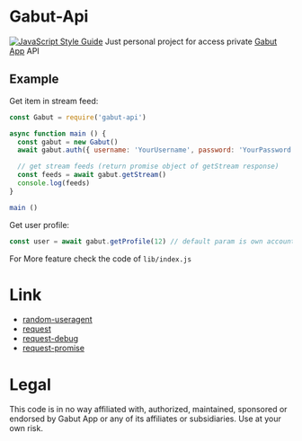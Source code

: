 # Gabut-Api
[![JavaScript Style Guide](https://cdn.rawgit.com/standard/standard/master/badge.svg)](https://github.com/standard/standard)
Just personal project for access private  [Gabut App](https://play.google.com/store/apps/details?id=lagi.gabut.inc) API

## Example
Get item in stream feed:
```js
const Gabut = require('gabut-api')

async function main () {
  const gabut = new Gabut()
  await gabut.auth({ username: 'YourUsername', password: 'YourPassword' })

  // get stream feeds (return promise object of getStream response)
  const feeds = await gabut.getStream()
  console.log(feeds)
}

main ()
```
Get user profile:
```js
const user = await gabut.getProfile(12) // default param is own accountId
```
For More feature check the code of `lib/index.js`
# Link
* [random-useragent](https://github.com/skratchdot/random-useragent) 
* [request](https://github.com/request/request)
* [request-debug](https://github.com/request/request-debug)
* [request-promise](https://github.com/request/request-promise)

# Legal
This code is in no way affiliated with, authorized, maintained, sponsored or endorsed by Gabut App or any of its affiliates or subsidiaries. Use at your own risk.